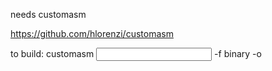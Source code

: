 needs customasm

https://github.com/hlorenzi/customasm

to build:
customasm <input> -f binary -o <output>

